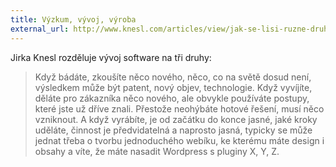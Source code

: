 ```yaml
---
title: Výzkum, vývoj, výroba
external_url: http://www.knesl.com/articles/view/jak-se-lisi-ruzne-druhy-vyvoje
---
```


Jirka Knesl rozděluje vývoj software na tři druhy:

> Když bádáte, zkoušíte něco nového, něco, co na světě dosud není, výsledkem může být patent, nový objev, technologie. Když vyvíjíte, děláte pro zákazníka něco nového, ale obvykle používáte postupy, které jste už dříve znali. Přestože neohýbáte hotové řešení, musí něco vzniknout. A když vyrábíte, je od začátku do konce jasné, jaké kroky uděláte, činnost je předvidatelná a naprosto jasná, typicky se může jednat třeba o tvorbu jednoduchého webíku, ke kterému máte design i obsahy a víte, že máte nasadit Wordpress s pluginy X, Y, Z.
